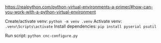 
https://realpython.com/python-virtual-environments-a-primer/#how-can-you-work-with-a-python-virtual-environment

Create/activate venv: `python -m venv .venv`
Activate venv: `.venv\Scripts\activate`
Install dependencies: `pip install pyserial psutil`


Run script: `python cnc-configure.py`



